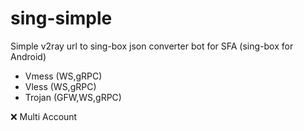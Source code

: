 # sing-simple
Simple v2ray url to sing-box json converter bot for SFA (sing-box for Android)

- Vmess (WS,gRPC)
- Vless (WS,gRPC)
- Trojan (GFW,WS,gRPC)

❌ Multi Account
